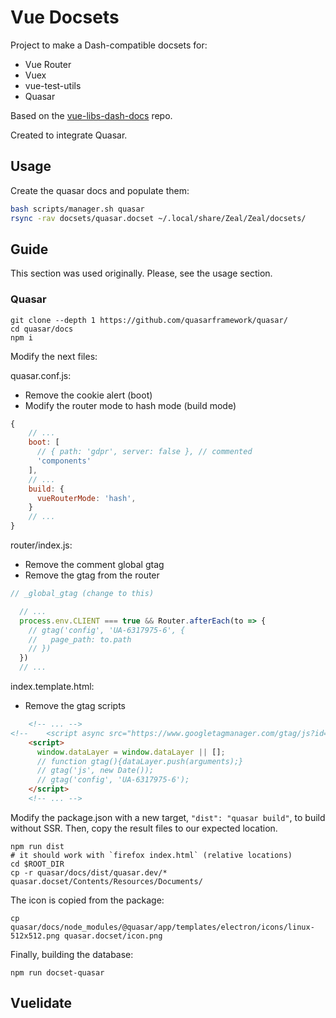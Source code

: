 # Vue Docsets

Project to make a Dash-compatible docsets for:

* Vue Router
* Vuex
* vue-test-utils
* Quasar

Based on the [vue-libs-dash-docs](https://github.com/jonboiser/vue-libs-dash-docs) repo.

Created to integrate Quasar.

## Usage

Create the quasar docs and populate them:

```sh
bash scripts/manager.sh quasar
rsync -rav docsets/quasar.docset ~/.local/share/Zeal/Zeal/docsets/
```

## Guide

This section was used originally. Please, see the usage section.

### Quasar

```
git clone --depth 1 https://github.com/quasarframework/quasar/
cd quasar/docs
npm i
```

Modify the next files:

quasar.conf.js:
- Remove the cookie alert (boot)
- Modify the router mode to hash mode (build mode)

```js
{
    // ...
    boot: [
      // { path: 'gdpr', server: false }, // commented
      'components'
    ],
    // ...
    build: {
      vueRouterMode: 'hash',
    }
    // ...
}
```

router/index.js:
- Remove the comment global gtag
- Remove the gtag from the router

```js
// _global_gtag (change to this)

  // ...
  process.env.CLIENT === true && Router.afterEach(to => {
    // gtag('config', 'UA-6317975-6', {
    //   page_path: to.path
    // })
  })
  // ...
```

index.template.html:
- Remove the gtag scripts

```html
    <!-- ... -->
<!--    <script async src="https://www.googletagmanager.com/gtag/js?id=UA-6317975-6"></script>-->
    <script>
      window.dataLayer = window.dataLayer || [];
      // function gtag(){dataLayer.push(arguments);}
      // gtag('js', new Date());
      // gtag('config', 'UA-6317975-6');
    </script>
    <!-- ... -->
```

Modify the package.json with a new target, `"dist": "quasar build"`,
to build without SSR. Then, copy the result files to our expected location.

```
npm run dist
# it should work with `firefox index.html` (relative locations)
cd $ROOT_DIR
cp -r quasar/docs/dist/quasar.dev/* quasar.docset/Contents/Resources/Documents/
```

The icon is copied from the package:

```
cp quasar/docs/node_modules/@quasar/app/templates/electron/icons/linux-512x512.png quasar.docset/icon.png
```

Finally, building the database:

```
npm run docset-quasar
```

## Vuelidate
